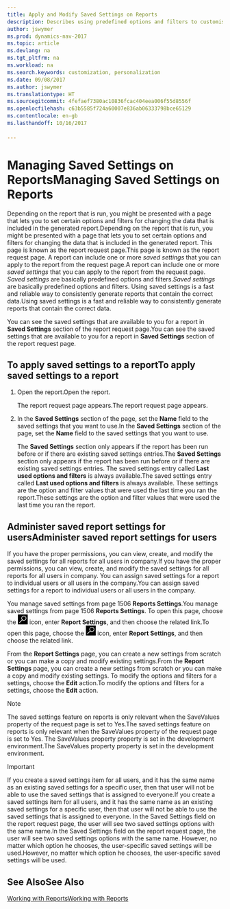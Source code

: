 ```yaml
---
title: Apply and Modify Saved Settings on Reports
description: Describes using predefined options and filters to customise a report, and to generate the correct data.
author: jswymer
ms.prod: dynamics-nav-2017
ms.topic: article
ms.devlang: na
ms.tgt_pltfrm: na
ms.workload: na
ms.search.keywords: customization, personalization
ms.date: 09/08/2017
ms.author: jswymer
ms.translationtype: HT
ms.sourcegitcommit: 4fefaef7380ac10836fcac404eea006f55d8556f
ms.openlocfilehash: c63b5585f724a60007e836ab06333798bce65129
ms.contentlocale: en-gb
ms.lasthandoff: 10/16/2017

---
```

# <a name="managing-saved-settings-on-reports"></a><span data-ttu-id="6e06d-103">Managing Saved Settings on Reports</span><span class="sxs-lookup"><span data-stu-id="6e06d-103">Managing Saved Settings on Reports</span></span>
<span data-ttu-id="6e06d-104">Depending on the report that is run, you might be presented with a page that lets you to set certain options and filters for changing the data that is included in the generated report.</span><span class="sxs-lookup"><span data-stu-id="6e06d-104">Depending on the report that is run, you might be presented with a page that lets you to set certain options and filters for changing the data that is included in the generated report.</span></span> <span data-ttu-id="6e06d-105">This page is known as the report request page.</span><span class="sxs-lookup"><span data-stu-id="6e06d-105">This page is known as the report request page.</span></span> <span data-ttu-id="6e06d-106">A report can include one or more *saved settings* that you can apply to the report from the request page.</span><span class="sxs-lookup"><span data-stu-id="6e06d-106">A report can include one or more *saved settings* that you can apply to the report from the request page.</span></span> <span data-ttu-id="6e06d-107">*Saved settings* are basically predefined options and filters.</span><span class="sxs-lookup"><span data-stu-id="6e06d-107">*Saved settings* are basically predefined options and filters.</span></span> <span data-ttu-id="6e06d-108">Using saved settings is a fast and reliable way to consistently generate reports that contain the correct data.</span><span class="sxs-lookup"><span data-stu-id="6e06d-108">Using saved settings is a fast and reliable way to consistently generate reports that contain the correct data.</span></span>

<span data-ttu-id="6e06d-109">You can see the saved settings that are available to you for a report in **Saved Settings** section of the report request page.</span><span class="sxs-lookup"><span data-stu-id="6e06d-109">You can see the saved settings that are available to you for a report in **Saved Settings** section of the report request page.</span></span>  

## <a name="to-apply-saved-settings-to-a-report"></a><span data-ttu-id="6e06d-110">To apply saved settings to a report</span><span class="sxs-lookup"><span data-stu-id="6e06d-110">To apply saved settings to a report</span></span>
1. <span data-ttu-id="6e06d-111">Open the report.</span><span class="sxs-lookup"><span data-stu-id="6e06d-111">Open the report.</span></span>

   <span data-ttu-id="6e06d-112">The report request page appears.</span><span class="sxs-lookup"><span data-stu-id="6e06d-112">The report request page appears.</span></span>    
2. <span data-ttu-id="6e06d-113">In the **Saved Settings** section of the page, set the **Name** field  to the saved settings that you want to use.</span><span class="sxs-lookup"><span data-stu-id="6e06d-113">In the **Saved Settings** section of the page, set the **Name** field  to the saved settings that you want to use.</span></span>

   <span data-ttu-id="6e06d-114">The **Saved Settings** section only appears if the report has been run before or if there are existing saved settings entries.</span><span class="sxs-lookup"><span data-stu-id="6e06d-114">The **Saved Settings** section only appears if the report has been run before or if there are existing saved settings entries.</span></span> <span data-ttu-id="6e06d-115">The saved settings entry called **Last used options and filters** is always available.</span><span class="sxs-lookup"><span data-stu-id="6e06d-115">The saved settings entry called **Last used options and filters** is always available.</span></span> <span data-ttu-id="6e06d-116">These settings are the option and filter values that were used the last time you ran the report.</span><span class="sxs-lookup"><span data-stu-id="6e06d-116">These settings are the option and filter values that were used the last time you ran the report.</span></span>

## <a name="administer-saved-report-settings-for-users"></a><span data-ttu-id="6e06d-117">Administer saved report settings for users</span><span class="sxs-lookup"><span data-stu-id="6e06d-117">Administer saved report settings for users</span></span>
<span data-ttu-id="6e06d-118">If you have the proper permissions, you can view, create, and modify the saved settings for all reports for all users in company.</span><span class="sxs-lookup"><span data-stu-id="6e06d-118">If you have the proper permissions, you can view, create, and modify the saved settings for all reports for all users in company.</span></span> <span data-ttu-id="6e06d-119">You can assign saved settings for a report to individual users or all users in the company.</span><span class="sxs-lookup"><span data-stu-id="6e06d-119">You can assign saved settings for a report to individual users or all users in the company.</span></span>

<span data-ttu-id="6e06d-120">You manage saved settings from page 1506 **Reports Settings**.</span><span class="sxs-lookup"><span data-stu-id="6e06d-120">You manage saved settings from page 1506 **Reports Settings**.</span></span> <span data-ttu-id="6e06d-121">To open this page, choose the ![Search for Page or Report](media/ui-search/search_small.png "Search for Page or Report icon") icon, enter **Report Settings**, and then choose the related link.</span><span class="sxs-lookup"><span data-stu-id="6e06d-121">To open this page, choose the ![Search for Page or Report](media/ui-search/search_small.png "Search for Page or Report icon") icon, enter **Report Settings**, and then choose the related link.</span></span>

<span data-ttu-id="6e06d-122">From the **Report Settings** page, you can create a new settings from scratch or you can make a copy and modify existing settings.</span><span class="sxs-lookup"><span data-stu-id="6e06d-122">From the **Report Settings** page, you can create a new settings from scratch or you can make a copy and modify existing settings.</span></span> <span data-ttu-id="6e06d-123">To modify the options and filters for a settings, choose the **Edit** action.</span><span class="sxs-lookup"><span data-stu-id="6e06d-123">To modify the options and filters for a settings, choose the **Edit** action.</span></span>

> [!NOTE]
> <span data-ttu-id="6e06d-124">The saved settings feature on reports is only relevant when the SaveValues property of the request page is set to Yes.</span><span class="sxs-lookup"><span data-stu-id="6e06d-124">The saved settings feature on reports is only relevant when the SaveValues property of the request page is set to Yes.</span></span> <span data-ttu-id="6e06d-125">The SaveValues property property is set in the development environment.</span><span class="sxs-lookup"><span data-stu-id="6e06d-125">The SaveValues property property is set in the development environment.</span></span>  

> [!Important]
> <span data-ttu-id="6e06d-126">If you create a saved settings item for all users, and it has the same name as an existing saved settings for a specific user, then that user will not be able to use the saved settings that is assigned to everyone.</span><span class="sxs-lookup"><span data-stu-id="6e06d-126">If you create a saved settings item for all users, and it has the same name as an existing saved settings for a specific user, then that user will not be able to use the saved settings that is assigned to everyone.</span></span>  <span data-ttu-id="6e06d-127">In the Saved Settings field on the report request page, the user will see two saved settings options with the same name.</span><span class="sxs-lookup"><span data-stu-id="6e06d-127">In the Saved Settings field on the report request page, the user will see two saved settings options with the same name.</span></span> <span data-ttu-id="6e06d-128">However, no matter which option he chooses, the user-specific saved settings will be used.</span><span class="sxs-lookup"><span data-stu-id="6e06d-128">However, no matter which option he chooses, the user-specific saved settings will be used.</span></span>

## <a name="see-also"></a><span data-ttu-id="6e06d-129">See Also</span><span class="sxs-lookup"><span data-stu-id="6e06d-129">See Also</span></span>
[<span data-ttu-id="6e06d-130">Working with Reports</span><span class="sxs-lookup"><span data-stu-id="6e06d-130">Working with Reports</span></span>](ui-work-report.md)  

